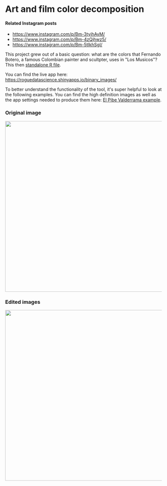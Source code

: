 # Art and film color decomposition

#### Related Instagram posts
* https://www.instagram.com/p/Bm-3tyjhAyM/
* https://www.instagram.com/p/Bm-4zQjhwz5/
* https://www.instagram.com/p/Bm-5tIkhSgI/

This project grew out of a basic question: what are the colors that Fernando Botero, a famous Colombian painter and scultpter, uses in "Los Musicos"? This then 
[standalone R file](binary_posters--shiny_app.R).

You can find the live app here: https://roguedatascience.shinyapps.io/binary_images/

To better understand the functionality of the tool, it's super helpful to look at the following examples. You can find the high definition images as well as the app settings needed to produce them here: [El Pibe Valderrama example](pibe_example).

### Original image 
<p align="center">
  <img src="pibe_example/pibe_original.jpg" width="550"/>
</p>

### Edited images
<p align="center">
  <img src="pibe_example/pibe1.png" width="550"/>

